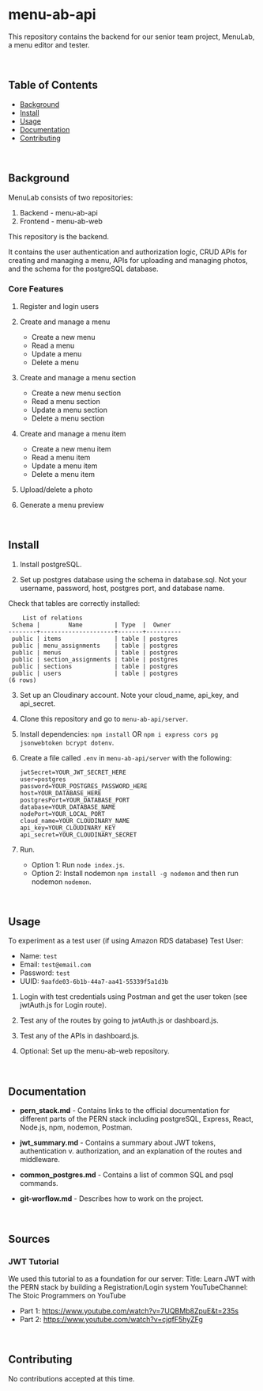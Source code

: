 # menu-ab-api

This repository contains the backend for our senior team project, MenuLab, a menu editor and tester. 

<br />

## Table of Contents
- [Background](#background)
- [Install](#install)
- [Usage](#usage)
- [Documentation](#documentation)
- [Contributing](#contributing)

<br />

## Background

MenuLab consists of two repositories:

1. Backend - menu-ab-api
2. Frontend - menu-ab-web

This repository is the backend. 

It contains the user authentication and authorization logic, CRUD APIs for creating and managing a menu, APIs for uploading and managing photos, and the schema for the postgreSQL database.

### Core Features
1. Register and login users

2. Create and manage a menu 
    - Create a new menu
    - Read a menu
    - Update a menu
    - Delete a menu

3. Create and manage a menu section
    - Create a new menu section
    - Read a menu section
    - Update a menu section
    - Delete a menu section

4. Create and manage a menu item
    - Create a new menu item
    - Read a menu item
    - Update a menu item
    - Delete a menu item

5. Upload/delete a photo

6. Generate a menu preview



<br />

## Install

1. Install postgreSQL.

2. Set up postgres database using the schema in database.sql. Not your username, password, host, postgres port, and database name.

Check that tables are correctly installed:
```
    List of relations
 Schema |        Name         | Type  |  Owner   
--------+---------------------+-------+----------
 public | items               | table | postgres
 public | menu_assignments    | table | postgres
 public | menus               | table | postgres
 public | section_assignments | table | postgres
 public | sections            | table | postgres
 public | users               | table | postgres
(6 rows)
```

3. Set up an Cloudinary account. Note your cloud_name, api_key, and api_secret.

4. Clone this repository and go to ```menu-ab-api/server```.

5. Install dependencies: ```npm install``` OR ```npm i express cors pg jsonwebtoken bcrypt dotenv```. 

6. Create a file called `.env` in ```menu-ab-api/server``` with the following: 
    ```
    jwtSecret=YOUR_JWT_SECRET_HERE
    user=postgres
    password=YOUR_POSTGRES_PASSWORD_HERE
    host=YOUR_DATABASE_HERE
    postgresPort=YOUR_DATABASE_PORT
    database=YOUR_DATABASE_NAME
    nodePort=YOUR_LOCAL_PORT
    cloud_name=YOUR_CLOUDINARY_NAME
    api_key=YOUR_CLOUDINARY_KEY
    api_secret=YOUR_CLOUDINARY_SECRET
    ```
7. Run.
    - Option 1: Run ```node index.js```.
    - Option 2: Install nodemon ```npm install -g nodemon``` and then run nodemon ```nodemon```.

<br />

## Usage
To experiment as a test user (if using Amazon RDS database)
Test User:
- Name: ```test```
- Email: ```test@email.com```
- Password: ```test```
- UUID: ```9aafde03-6b1b-44a7-aa41-55339f5a1d3b```

1. Login with test credentials using Postman and get the user token (see jwtAuth.js for Login route).

2. Test any of the routes by going to jwtAuth.js or dashboard.js.

3. Test any of the APIs in dashboard.js.

4. Optional: Set up the menu-ab-web repository.

<br />

## Documentation

- **pern_stack.md** - Contains links to the official documentation for different
parts of the PERN stack including postgreSQL, Express, React, Node.js, npm, nodemon, Postman.

- **jwt_summary.md** - Contains a summary about JWT tokens, authentication v. authorization,
and an explanation of the routes and middleware.

- **common_postgres.md** - Contains a list of common SQL and psql commands.

- **git-worflow.md** - Describes how to work on the project. 

<br />

## Sources

### JWT Tutorial
We used this tutorial to as a foundation for our server:
Title: Learn JWT with the PERN stack by building a Registration/Login system
YouTubeChannel: The Stoic Programmers on YouTube
- Part 1: https://www.youtube.com/watch?v=7UQBMb8ZpuE&t=235s
- Part 2: https://www.youtube.com/watch?v=cjqfF5hyZFg


<br />

## Contributing

No contributions accepted at this time. 
